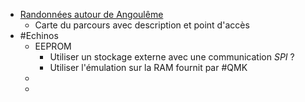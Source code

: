 - [Randonnées autour de Angoulême](http://www.grandangouleme.fr/sortir-et-decouvrir/randonnees/sentiers-de-randonnee/)
	- Carte du parcours avec description et point d'accès
- #Echinos
	- EEPROM
		- Utiliser un stockage externe avec une communication *SPI* ?
		- Utiliser l'émulation sur la RAM fournit par #QMK
	-
	-
